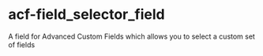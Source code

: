 acf-field_selector_field
========================

A field for Advanced Custom Fields which allows you to select a custom set of fields
